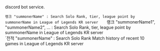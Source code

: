 discord bot service.

`랭크 "summonerName" : Search Solo Rank, tier, league point by summonerName in League of Legends KR server   
`랭크 "summonerName1", "summonerName2", ... : Search Solo Rank, tier, league point by summonerName in League of Legends KR server   
`전적 "summonerName" : Search Solo Rank Match history of recent 10 games in League of Legends KR server
